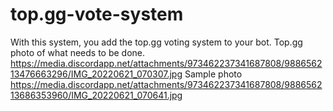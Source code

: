 # top.gg-vote-system
With this system, you add the top.gg voting system to your bot.
Top.gg photo of what needs to be done.
https://media.discordapp.net/attachments/973462237341687808/988656213476663296/IMG_20220621_070307.jpg
Sample photo
https://media.discordapp.net/attachments/973462237341687808/988656213686353960/IMG_20220621_070641.jpg
